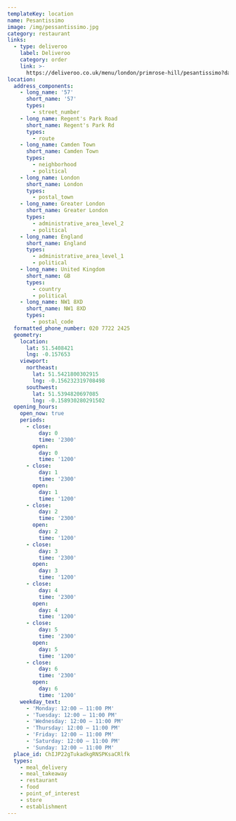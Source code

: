 ```yaml
---
templateKey: location
name: Pesantissimo
image: /img/pessantissimo.jpg
category: restaurant
links:
  - type: deliveroo
    label: Deliveroo
    category: order
    link: >-
      https://deliveroo.co.uk/menu/london/primrose-hill/pesantissimo?day=today&postcode=N10HD&time=ASAP
location:
  address_components:
    - long_name: '57'
      short_name: '57'
      types:
        - street_number
    - long_name: Regent's Park Road
      short_name: Regent's Park Rd
      types:
        - route
    - long_name: Camden Town
      short_name: Camden Town
      types:
        - neighborhood
        - political
    - long_name: London
      short_name: London
      types:
        - postal_town
    - long_name: Greater London
      short_name: Greater London
      types:
        - administrative_area_level_2
        - political
    - long_name: England
      short_name: England
      types:
        - administrative_area_level_1
        - political
    - long_name: United Kingdom
      short_name: GB
      types:
        - country
        - political
    - long_name: NW1 8XD
      short_name: NW1 8XD
      types:
        - postal_code
  formatted_phone_number: 020 7722 2425
  geometry:
    location:
      lat: 51.5408421
      lng: -0.157653
    viewport:
      northeast:
        lat: 51.5421800302915
        lng: -0.156232319708498
      southwest:
        lat: 51.5394820697085
        lng: -0.158930280291502
  opening_hours:
    open_now: true
    periods:
      - close:
          day: 0
          time: '2300'
        open:
          day: 0
          time: '1200'
      - close:
          day: 1
          time: '2300'
        open:
          day: 1
          time: '1200'
      - close:
          day: 2
          time: '2300'
        open:
          day: 2
          time: '1200'
      - close:
          day: 3
          time: '2300'
        open:
          day: 3
          time: '1200'
      - close:
          day: 4
          time: '2300'
        open:
          day: 4
          time: '1200'
      - close:
          day: 5
          time: '2300'
        open:
          day: 5
          time: '1200'
      - close:
          day: 6
          time: '2300'
        open:
          day: 6
          time: '1200'
    weekday_text:
      - 'Monday: 12:00 – 11:00 PM'
      - 'Tuesday: 12:00 – 11:00 PM'
      - 'Wednesday: 12:00 – 11:00 PM'
      - 'Thursday: 12:00 – 11:00 PM'
      - 'Friday: 12:00 – 11:00 PM'
      - 'Saturday: 12:00 – 11:00 PM'
      - 'Sunday: 12:00 – 11:00 PM'
  place_id: ChIJP22gTukadkgRNSPKsaCRlfk
  types:
    - meal_delivery
    - meal_takeaway
    - restaurant
    - food
    - point_of_interest
    - store
    - establishment
---
```

